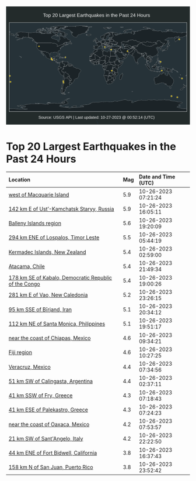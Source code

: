 ![Map](./map.png)

# Top 20 Largest Earthquakes in the Past 24 Hours

| Location | Mag | Date and Time (UTC) |
|:---|:---|:---|
| [west of Macquarie Island](https://earthquake.usgs.gov/earthquakes/eventpage/us7000l6gr) | 5.9 | 10-26-2023 07:21:24 |
| [142 km E of Ust’-Kamchatsk Staryy, Russia](https://earthquake.usgs.gov/earthquakes/eventpage/us7000l6k4) | 5.9 | 10-26-2023 16:05:11 |
| [Balleny Islands region](https://earthquake.usgs.gov/earthquakes/eventpage/us7000l6lr) | 5.6 | 10-26-2023 19:20:09 |
| [294 km ENE of Lospalos, Timor Leste](https://earthquake.usgs.gov/earthquakes/eventpage/us7000l6fd) | 5.5 | 10-26-2023 05:44:19 |
| [Kermadec Islands, New Zealand](https://earthquake.usgs.gov/earthquakes/eventpage/us7000l6et) | 5.4 | 10-26-2023 02:59:00 |
| [Atacama, Chile](https://earthquake.usgs.gov/earthquakes/eventpage/us7000l6nl) | 5.4 | 10-26-2023 21:49:34 |
| [178 km SE of Kabalo, Democratic Republic of the Congo](https://earthquake.usgs.gov/earthquakes/eventpage/us7000l6lk) | 5.4 | 10-26-2023 19:00:26 |
| [281 km E of Vao, New Caledonia](https://earthquake.usgs.gov/earthquakes/eventpage/us7000l6pl) | 5.2 | 10-26-2023 23:26:15 |
| [95 km SSE of Bīrjand, Iran](https://earthquake.usgs.gov/earthquakes/eventpage/us7000l6my) | 5.1 | 10-26-2023 20:34:12 |
| [112 km NE of Santa Monica, Philippines](https://earthquake.usgs.gov/earthquakes/eventpage/us7000l6m3) | 5.1 | 10-26-2023 19:51:17 |
| [near the coast of Chiapas, Mexico](https://earthquake.usgs.gov/earthquakes/eventpage/us7000l6hq) | 4.6 | 10-26-2023 09:34:21 |
| [Fiji region](https://earthquake.usgs.gov/earthquakes/eventpage/us7000l6i3) | 4.6 | 10-26-2023 10:27:25 |
| [Veracruz, Mexico](https://earthquake.usgs.gov/earthquakes/eventpage/us7000l6gy) | 4.4 | 10-26-2023 07:34:56 |
| [51 km SW of Calingasta, Argentina](https://earthquake.usgs.gov/earthquakes/eventpage/us7000l6er) | 4.4 | 10-26-2023 02:37:11 |
| [41 km SSW of Fry, Greece](https://earthquake.usgs.gov/earthquakes/eventpage/us7000l6gt) | 4.3 | 10-26-2023 07:18:43 |
| [41 km ESE of Palekastro, Greece](https://earthquake.usgs.gov/earthquakes/eventpage/us7000l6gs) | 4.3 | 10-26-2023 07:24:23 |
| [near the coast of Oaxaca, Mexico](https://earthquake.usgs.gov/earthquakes/eventpage/us7000l6h2) | 4.2 | 10-26-2023 07:53:57 |
| [21 km SW of Sant'Angelo, Italy](https://earthquake.usgs.gov/earthquakes/eventpage/us7000l6p1) | 4.2 | 10-26-2023 22:22:50 |
| [44 km ENE of Fort Bidwell, California](https://earthquake.usgs.gov/earthquakes/eventpage/nn00867904) | 3.8 | 10-26-2023 16:37:43 |
| [158 km N of San Juan, Puerto Rico](https://earthquake.usgs.gov/earthquakes/eventpage/pr2023299001) | 3.8 | 10-26-2023 23:52:42 |
